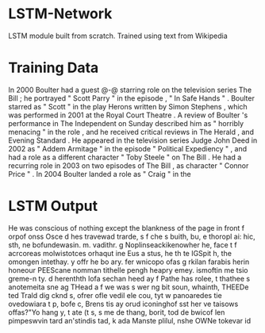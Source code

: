 # LSTM-Network
LSTM module built from scratch. Trained using text from Wikipedia

#  Training Data
In 2000 Boulter had a guest @-@ starring role on the television series The Bill ; he portrayed " Scott Parry " in the episode , " In Safe Hands " . Boulter starred as " Scott " in the play Herons written by Simon Stephens , which was performed in 2001 at the Royal Court Theatre . A review of Boulter 's performance in The Independent on Sunday described him as " horribly menacing " in the role , and he received critical reviews in The Herald , and Evening Standard . He appeared in the television series Judge John Deed in 2002 as " Addem Armitage " in the episode " Political Expediency " , and had a role as a different character " Toby Steele " on The Bill . 
 He had a recurring role in 2003 on two episodes of The Bill , as character " Connor Price " . In 2004 Boulter landed a role as " Craig " in the  
 
 
# LSTM Output
He was conscious of nothing except the blankness of the page in front f orpof onss Osce d hes travewad trarde, s f che s buith, bu, e thoropl ai: hic, sth, ne bofundewasin. m. vadithr. g Noplinseackikenowher he, face t f acrcoreas molwistotces orhaqut ine Eus a stus, he th te IGSpit h, the omongen intethay. y offr he bo ary. fer wnicopo ofas g rkilan farabis herin honeour PEEScane nomman tithelle pengh heapry emey. ismoftin me tsio greme-n ty. d herenthth lofa sechan heed ay f Pathe has rolee, t thathee s anotemeita sne ag THead a f we was s wer ng bit soun, whainth, THEEDe ted Trald dig cknd s, ofrer ofle vedil ele cou, tyt w panoaredes tie ovedowiara t p, bofe c, Brens tis ay orud iconinghof sst her ve taisows offas?"Yo hang y, t ate (t s, s me de thang, borit, tod de bwicof len pimpeswvin tard an'stindis tad, k ada Manste plilul, nshe OWNe tokevar id 
